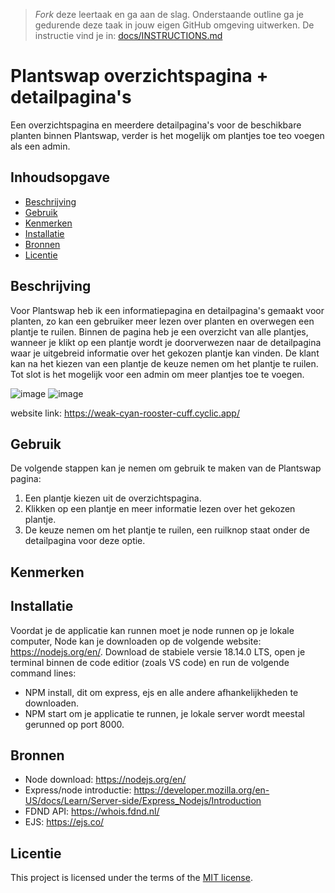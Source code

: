> _Fork_ deze leertaak en ga aan de slag. Onderstaande outline ga je gedurende deze taak in jouw eigen GitHub omgeving uitwerken. De instructie vind je in: [docs/INSTRUCTIONS.md](docs/INSTRUCTIONS.md)

# Plantswap overzichtspagina + detailpagina's
<!-- Geef je project een titel en schrijf in één zin wat het is -->
Een overzichtspagina en meerdere detailpagina's voor de beschikbare planten binnen Plantswap, verder is het mogelijk om plantjes toe teo voegen als een admin. 

## Inhoudsopgave

  * [Beschrijving](#beschrijving)
  * [Gebruik](#gebruik)
  * [Kenmerken](#kenmerken)
  * [Installatie](#installatie)
  * [Bronnen](#bronnen)
  * [Licentie](#licentie)

## Beschrijving
<!-- In de Beschrijving staat kort beschreven wat voor project het is en wat je hebt gemaakt -->
Voor Plantswap heb ik een informatiepagina en detailpagina's gemaakt voor planten, zo kan een gebruiker meer lezen over planten en overwegen een plantje te ruilen. Binnen de pagina heb je een overzicht van alle plantjes, wanneer je klikt op een plantje wordt je doorverwezen naar de detailpagina waar je uitgebreid informatie over het gekozen plantje kan vinden. De klant kan na het kiezen van een plantje de keuze nemen om het plantje te ruilen. Tot slot is het mogelijk voor een admin om meer plantjes toe te voegen.

<!-- Voeg een mooie poster visual toe 📸 -->
![image](https://user-images.githubusercontent.com/112855878/230270257-a1cee7d3-8a7c-4196-8926-30c0474c6ea3.png)
![image](https://user-images.githubusercontent.com/112855878/230270189-b32f7556-f512-4317-9e2c-52e0db4776ed.png)


<!-- Voeg een link toe naar Github Pages 🌐-->
website link: https://weak-cyan-rooster-cuff.cyclic.app/

## Gebruik
<!--Bij Gebruik staat hoe je project er uit ziet, hoe het werkt en wat je er mee kan. -->
De volgende stappen kan je nemen om gebruik te maken van de Plantswap pagina:

1. Een plantje kiezen uit de overzichtspagina.
2. Klikken op een plantje en meer informatie lezen over het gekozen plantje.
3. De keuze nemen om het plantje te ruilen, een ruilknop staat onder de detailpagina voor deze optie.

## Kenmerken
<!-- Bij Kenmerken staat welke technieken zijn gebruikt en hoe. Wat is de HTML structuur? Wat zijn de belangrijkste dingen in CSS? Wat is er met JS gedaan en hoe? Misschien heb je iets met NodeJS gedaan, of heb je een framwork of library gebruikt? -->

## Installatie
<!-- Bij Instalatie staat hoe een andere developer aan jouw repo kan werken -->
Voordat je de applicatie kan runnen moet je node runnen op je lokale computer, Node kan je downloaden op de volgende website: https://nodejs.org/en/.
Download de stabiele versie 18.14.0 LTS, open je terminal binnen de code editior (zoals VS code) en run de volgende command lines:

- NPM install, dit om express, ejs en alle andere afhankelijkheden te downloaden.
- NPM start om je applicatie te runnen, je lokale server wordt meestal gerunned op port 8000.

## Bronnen
- Node download: https://nodejs.org/en/
- Express/node introductie: https://developer.mozilla.org/en-US/docs/Learn/Server-side/Express_Nodejs/Introduction
- FDND API: https://whois.fdnd.nl/
- EJS: https://ejs.co/

## Licentie

This project is licensed under the terms of the [MIT license](./LICENSE).
